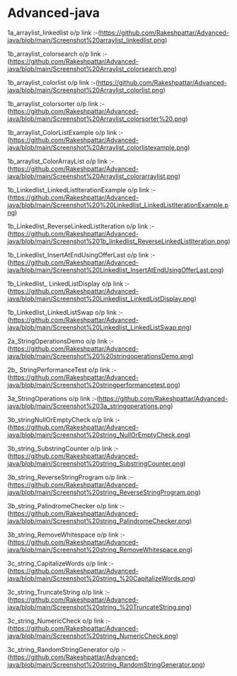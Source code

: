 # Advanced-java

1a_arraylist_linkedlist o/p link :-(https://github.com/Rakeshpattar/Advanced-java/blob/main/Screenshot%20arraylist_linkedlist.png)

1b_arraylist_colorsearch o/p link :-(https://github.com/Rakeshpattar/Advanced-java/blob/main/Screenshot%20Arraylist_colorsearch.png)

1b_arraylist_colorlist o/p link :-(https://github.com/Rakeshpattar/Advanced-java/blob/main/Screenshot%20Arraylist_colorlist.png)

1b_arraylist_colorsorter o/p link :-(https://github.com/Rakeshpattar/Advanced-java/blob/main/Screenshot%20Arraylist_colorsorter%20.png)

1b_arraylist_ColorListExample o/p link :-(https://github.com/Rakeshpattar/Advanced-java/blob/main/Screenshot%20Arraylist_colorlistexample.png)

1b_arraylist_ColorArrayList o/p link :-(https://github.com/Rakeshpattar/Advanced-java/blob/main/Screenshot%20Arraylist_colorarraylist.png)

1b_Linkedlist_LinkedListIterationExample o/p link :-(https://github.com/Rakeshpattar/Advanced-java/blob/main/Screenshot%20%20Linkedlist_LinkedListIterationExample.png)

1b_Linkedlist_ReverseLinkedListIteration o/p link :-(https://github.com/Rakeshpattar/Advanced-java/blob/main/Screenshot%201b_linkedlist_ReverseLinkedListIteration.png)

1b_Linkedlist_InsertAtEndUsingOfferLast o/p link :-(https://github.com/Rakeshpattar/Advanced-java/blob/main/Screenshot%20Linkedlist_InsertAtEndUsingOfferLast.png)

1b_Linkedlist_ LinkedListDisplay o/p link :-(https://github.com/Rakeshpattar/Advanced-java/blob/main/Screenshot%20Linkedlist_LinkedListDisplay.png)

1b_Linkedlist_LinkedListSwap o/p link :-(https://github.com/Rakeshpattar/Advanced-java/blob/main/Screenshot%20Linkedlist_LinkedListSwap.png)

2a_StringOperationsDemo o/p link :-(https://github.com/Rakeshpattar/Advanced-java/blob/main/Screenshot%20%20stringoperationsDemo.png)

2b_ StringPerformanceTest o/p link :-(https://github.com/Rakeshpattar/Advanced-java/blob/main/Screenshot%20stringperformancetest.png)

3a_StringOperations o/p link :-(https://github.com/Rakeshpattar/Advanced-java/blob/main/Screenshot%203a_stringoperations.png)

3b_stringNullOrEmptyCheck o/p link :-(https://github.com/Rakeshpattar/Advanced-java/blob/main/Screenshot%20string_NullOrEmptyCheck.png)

3b_string_SubstringCounter o/p link :-(https://github.com/Rakeshpattar/Advanced-java/blob/main/Screenshot%20string_SubstringCounter.png)

3b_string_ReverseStringProgram o/p link :-(https://github.com/Rakeshpattar/Advanced-java/blob/main/Screenshot%20string_ReverseStringProgram.png)

3b_string_PalindromeChecker o/p link :-(https://github.com/Rakeshpattar/Advanced-java/blob/main/Screenshot%20string_PalindromeChecker.png)

3b_string_RemoveWhitespace o/p link :-(https://github.com/Rakeshpattar/Advanced-java/blob/main/Screenshot%20string_RemoveWhitespace.png)

3c_string_CapitalizeWords o/p link :-(https://github.com/Rakeshpattar/Advanced-java/blob/main/Screenshot%20string_%20CapitalizeWords.png)

3c_string_TruncateString o/p link :-(https://github.com/Rakeshpattar/Advanced-java/blob/main/Screenshot%20string_%20TruncateString.png)

3c_string_NumericCheck o/p link :-(https://github.com/Rakeshpattar/Advanced-java/blob/main/Screenshot%20string_NumericCheck.png)

3c_string_RandomStringGenerator o/p :-(https://github.com/Rakeshpattar/Advanced-java/blob/main/Screenshot%20string_RandomStringGenerator.png)
